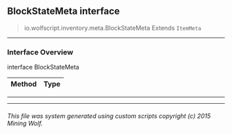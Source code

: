 ## BlockStateMeta __interface__

>io.wolfscript.inventory.meta.BlockStateMeta
>Extends `ItemMeta`

---

### Interface Overview

interface BlockStateMeta

Method | Type   
--- | :--- 



---

---


###### This file was system generated using custom scripts copyright (c) 2015 Mining Wolf.
	

